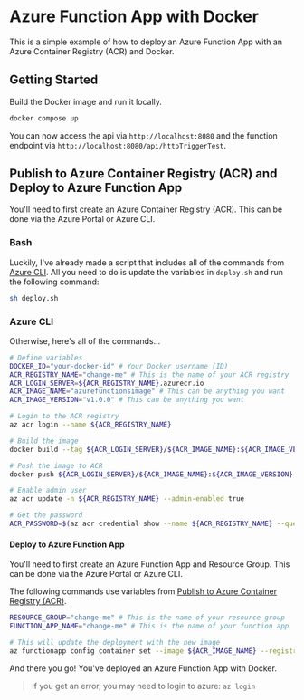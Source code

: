 # Azure Function App with Docker

This is a simple example of how to deploy an Azure Function App with an Azure Container Registry (ACR) and Docker.

## Getting Started

Build the Docker image and run it locally.

```bash
docker compose up
```

You can now access the api via `http://localhost:8080` and the function endpoint via `http://localhost:8080/api/httpTriggerTest`.

## Publish to Azure Container Registry (ACR) and Deploy to Azure Function App

You'll need to first create an Azure Container Registry (ACR). This can be done via the Azure Portal or Azure CLI.

### Bash

Luckily, I've already made a script that includes all of the commands from [Azure CLI](#azure-cli). All you need to do is update the variables in `deploy.sh` and run the following command:

```bash
sh deploy.sh
```

### Azure CLI

Otherwise, here's all of the commands...

```bash
# Define variables
DOCKER_ID="your-docker-id" # Your Docker username (ID)
ACR_REGISTRY_NAME="change-me" # This is the name of your ACR registry
ACR_LOGIN_SERVER=${ACR_REGISTRY_NAME}.azurecr.io
ACR_IMAGE_NAME="azurefunctionsimage" # This can be anything you want
ACR_IMAGE_VERSION="v1.0.0" # This can be anything you want

# Login to the ACR registry
az acr login --name ${ACR_REGISTRY_NAME}

# Build the image
docker build --tag ${ACR_LOGIN_SERVER}/${ACR_IMAGE_NAME}:${ACR_IMAGE_VERSION} .

# Push the image to ACR
docker push ${ACR_LOGIN_SERVER}/${ACR_IMAGE_NAME}:${ACR_IMAGE_VERSION}

# Enable admin user
az acr update -n ${ACR_REGISTRY_NAME} --admin-enabled true

# Get the password
ACR_PASSWORD=$(az acr credential show --name ${ACR_REGISTRY_NAME} --query "passwords[0].value" --output tsv)
```

#### Deploy to Azure Function App

You'll need to first create an Azure Function App and Resource Group. This can be done via the Azure Portal or Azure CLI.

The following commands use variables from [Publish to Azure Container Registry (ACR)](#publish-to-azure-container-registry-acr).

```bash
RESOURCE_GROUP="change-me" # This is the name of your resource group
FUNCTION_APP_NAME="change-me" # This is the name of your function app

# This will update the deployment with the new image
az functionapp config container set --image ${ACR_IMAGE_NAME} --registry-password ${ACR_PASSWORD} --registry-username ${ACR_REGISTRY_NAME} --name ${FUNCTION_APP_NAME} --resource-group ${RESOURCE_GROUP}
```

And there you go! You've deployed an Azure Function App with Docker.

> If you get an error, you may need to login to azure: `az login`
